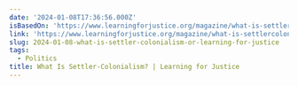 ```yaml
---
date: '2024-01-08T17:36:56.000Z'
isBasedOn: 'https://www.learningforjustice.org/magazine/what-is-settlercolonialism'
link: 'https://www.learningforjustice.org/magazine/what-is-settlercolonialism'
slug: 2024-01-08-what-is-settler-colonialism-or-learning-for-justice
tags:
  - Politics
title: What Is Settler-Colonialism? | Learning for Justice
---
```


